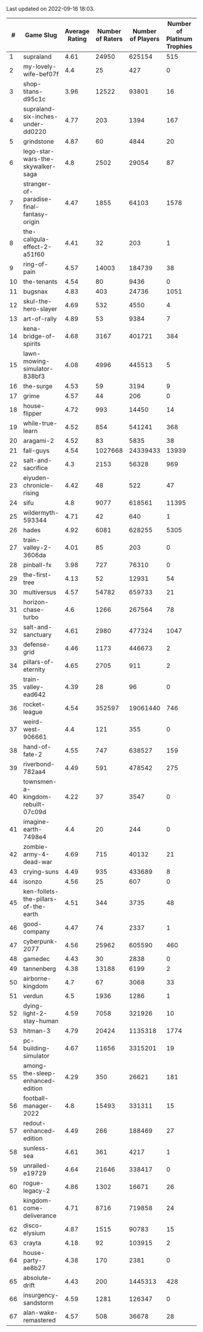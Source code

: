 Last updated on 2022-09-16 18:03.


|#|Game Slug|Average Rating|Number of Raters|Number of Players|Number of Platinum Trophies|Max Rarity (%)|
|---|---|---|---|---|---|---|
|1|supraland|4.61|24950|625154|515|100|
|2|my-lovely-wife-bef07f|4.4|25|427|0|99|
|3|shop-titans-d95c1c|3.96|12522|93801|16|99|
|4|supraland-six-inches-under-dd0220|4.77|203|1394|167|99|
|5|grindstone|4.87|60|4844|20|98|
|6|lego-star-wars-the-skywalker-saga|4.8|2502|29054|87|98|
|7|stranger-of-paradise-final-fantasy-origin|4.47|1855|64103|1578|98|
|8|the-caligula-effect-2-a51f60|4.41|32|203|1|98|
|9|ring-of-pain|4.57|14003|184739|38|97|
|10|the-tenants|4.54|80|9436|0|97|
|11|bugsnax|4.83|403|24736|1051|96|
|12|skul-the-hero-slayer|4.69|532|4550|4|96|
|13|art-of-rally|4.89|53|9384|7|95|
|14|kena-bridge-of-spirits|4.68|3167|401721|384|94|
|15|lawn-mowing-simulator-838bf3|4.08|4996|445513|5|94|
|16|the-surge|4.53|59|3194|9|94|
|17|grime|4.57|44|206|0|93|
|18|house-flipper|4.72|993|14450|14|93|
|19|while-true-learn|4.52|854|541241|368|93|
|20|aragami-2|4.52|83|5835|38|92|
|21|fall-guys|4.54|1027668|24339433|13939|91|
|22|salt-and-sacrifice|4.3|2153|56328|969|91|
|23|eiyuden-chronicle-rising|4.42|48|522|47|90|
|24|sifu|4.8|9077|618561|11395|90|
|25|wildermyth-593344|4.71|42|640|1|90|
|26|hades|4.92|6081|628255|5305|89|
|27|train-valley-2-3606da|4.01|85|203|0|89|
|28|pinball-fx|3.98|727|76310|0|87|
|29|the-first-tree|4.13|52|12931|54|86|
|30|multiversus|4.57|54782|659733|21|84|
|31|horizon-chase-turbo|4.6|1266|267564|78|83|
|32|salt-and-sanctuary|4.61|2980|477324|1047|83|
|33|defense-grid|4.46|1173|446673|2|79|
|34|pillars-of-eternity|4.65|2705|911|2|79|
|35|train-valley-ead642|4.39|28|96|0|78|
|36|rocket-league|4.54|352597|19061440|746|73|
|37|weird-west-906661|4.4|121|355|0|73|
|38|hand-of-fate-2|4.55|747|638527|159|72|
|39|riverbond-782aa4|4.49|591|478542|275|69|
|40|townsmen-a-kingdom-rebuilt-07c09d|4.22|37|3547|0|67|
|41|imagine-earth-7498e4|4.4|20|244|0|66|
|42|zombie-army-4-dead-war|4.69|715|40132|21|66|
|43|crying-suns|4.49|935|433689|8|65|
|44|isonzo|4.56|25|607|0|65|
|45|ken-follets-the-pillars-of-the-earth|4.51|344|3735|48|63|
|46|good-company|4.47|74|2337|1|60|
|47|cyberpunk-2077|4.56|25962|605590|460|59|
|48|gamedec|4.43|30|2838|0|59|
|49|tannenberg|4.38|13188|6199|2|57|
|50|airborne-kingdom|4.7|67|3068|33|55|
|51|verdun|4.5|1936|1286|1|51|
|52|dying-light-2-stay-human|4.59|7058|321926|10|49|
|53|hitman-3|4.79|20424|1135318|1774|48|
|54|pc-building-simulator|4.67|11656|3315201|19|47|
|55|among-the-sleep-enhanced-edition|4.29|350|26621|181|46|
|56|football-manager-2022|4.8|15493|331311|15|46|
|57|redout-enhanced-edition|4.49|266|188469|27|40|
|58|sunless-sea|4.61|361|4217|1|38|
|59|unrailed-e19729|4.64|21646|338417|0|38|
|60|rogue-legacy-2|4.86|1302|16671|26|36|
|61|kingdom-come-deliverance|4.71|8716|719858|24|30|
|62|disco-elysium|4.87|1515|90783|15|28|
|63|crayta|4.18|92|103915|2|22|
|64|house-party-ae8b27|4.38|170|2381|0|18|
|65|absolute-drift|4.43|200|1445313|428|10|
|66|insurgency-sandstorm|4.59|1281|126347|0|9|
|67|alan-wake-remastered|4.57|508|36678|28|2|
